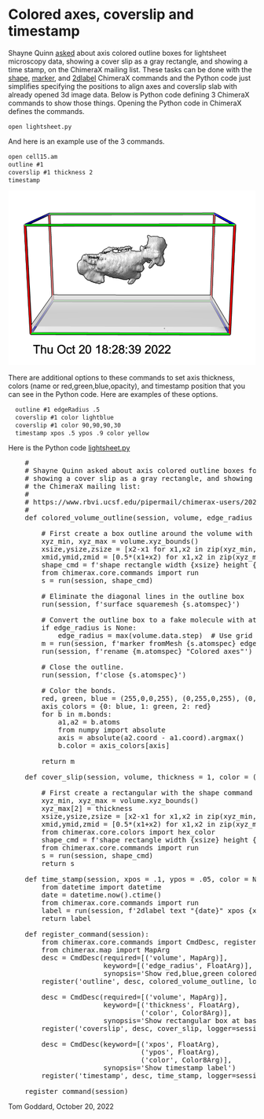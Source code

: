 # Colored axes, coverslip and timestamp

Shayne Quinn [asked](https://www.rbvi.ucsf.edu/pipermail/chimerax-users/2022-October/004467.html) about axis colored outline boxes for lightsheet microscopy data, showing a cover slip as a gray rectangle, and showing a time stamp, on the ChimeraX mailing list.  These tasks can be done with the [shape](https://www.cgl.ucsf.edu/chimerax/docs/user/commands/shape.html#rectangle), [marker](https://www.cgl.ucsf.edu/chimerax/docs/user/commands/marker.html), and [2dlabel](https://www.cgl.ucsf.edu/chimerax/docs/user/commands/2dlabels.html) ChimeraX commands and the Python code just simplifies specifying the positions to align axes and coverslip slab with already opened 3d image data.  Below is Python code defining 3 ChimeraX commands to show those things.  Opening the Python code in ChimeraX defines the commands.

    open lightsheet.py

And here is an example use of the 3 commands.

    open cell15.am
    outline #1
    coverslip #1 thickness 2
    timestamp

<a href="lightsheet.png"><img src="lightsheet.png" width="600"></a>

There are additional options to these commands to set axis thickness, colors (name or red,green,blue,opacity), and timestamp position that you can see in the Python code.  Here are examples of these options.

      outline #1 edgeRadius .5
      coverslip #1 color lightblue
      coverslip #1 color 90,90,90,30
      timestamp xpos .5 ypos .9 color yellow
      
Here is the Python code [lightsheet.py](lightsheet.py)

<pre>
    #
    # Shayne Quinn asked about axis colored outline boxes for lightsheet data,
    # showing a cover slip as a gray rectangle, and showing a time stamp, on
    # the ChimeraX mailing list:
    #
    # https://www.rbvi.ucsf.edu/pipermail/chimerax-users/2022-October/004467.html
    #
    def colored_volume_outline(session, volume, edge_radius = None):

        # First create a box outline around the volume with the shape command.
        xyz_min, xyz_max = volume.xyz_bounds()
        xsize,ysize,zsize = [x2-x1 for x1,x2 in zip(xyz_min, xyz_max)]
        xmid,ymid,zmid = [0.5*(x1+x2) for x1,x2 in zip(xyz_min, xyz_max)]
        shape_cmd = f'shape rectangle width {xsize} height {ysize} slab {zsize} center {xmid},{ymid},{zmid} widthdivisions 1 heightdivisions 1 mesh true'
        from chimerax.core.commands import run
        s = run(session, shape_cmd)

        # Eliminate the diagonal lines in the outline box
        run(session, f'surface squaremesh {s.atomspec}')

        # Convert the outline box to a fake molecule with atoms and bonds.
        if edge_radius is None:
            edge_radius = max(volume.data.step)  # Use grid spacing for edge radius.
        m = run(session, f'marker fromMesh {s.atomspec} edgeRadius {edge_radius}')
        run(session, f'rename {m.atomspec} "Colored axes"')

        # Close the outline.
        run(session, f'close {s.atomspec}')

        # Color the bonds.
        red, green, blue = (255,0,0,255), (0,255,0,255), (0,0,255,255) # RGBA values
        axis_colors = {0: blue, 1: green, 2: red}
        for b in m.bonds:
            a1,a2 = b.atoms
            from numpy import absolute
            axis = absolute(a2.coord - a1.coord).argmax()
            b.color = axis_colors[axis]

        return m

    def cover_slip(session, volume, thickness = 1, color = (180,180,180,80)):

        # First create a rectangular with the shape command near the z=0 face of the volume.
        xyz_min, xyz_max = volume.xyz_bounds()
        xyz_max[2] = thickness
        xsize,ysize,zsize = [x2-x1 for x1,x2 in zip(xyz_min, xyz_max)]
        xmid,ymid,zmid = [0.5*(x1+x2) for x1,x2 in zip(xyz_min, xyz_max)]
        from chimerax.core.colors import hex_color
        shape_cmd = f'shape rectangle width {xsize} height {ysize} slab {zsize} center {xmid},{ymid},{zmid} color {hex_color(color)} name coverslip'
        from chimerax.core.commands import run
        s = run(session, shape_cmd)
        return s

    def time_stamp(session, xpos = .1, ypos = .05, color = None):
        from datetime import datetime
        date = datetime.now().ctime()
        from chimerax.core.commands import run
        label = run(session, f'2dlabel text "{date}" xpos {xpos} ypos {ypos}')
        return label

    def register_command(session):
        from chimerax.core.commands import CmdDesc, register, FloatArg, Color8Arg
        from chimerax.map import MapArg
        desc = CmdDesc(required=[('volume', MapArg)],
                       keyword=[('edge_radius', FloatArg)],
                       synopsis='Show red,blue,green colored volume outline box')
        register('outline', desc, colored_volume_outline, logger=session.logger)

        desc = CmdDesc(required=[('volume', MapArg)],
                       keyword=[('thickness', FloatArg),
                                ('color', Color8Arg)],
                       synopsis='Show rectangular box at base of map')
        register('coverslip', desc, cover_slip, logger=session.logger)

        desc = CmdDesc(keyword=[('xpos', FloatArg),
                                ('ypos', FloatArg),
                                ('color', Color8Arg)],
                       synopsis='Show timestamp label')
        register('timestamp', desc, time_stamp, logger=session.logger)

    register_command(session)
</pre>

Tom Goddard, October 20, 2022
